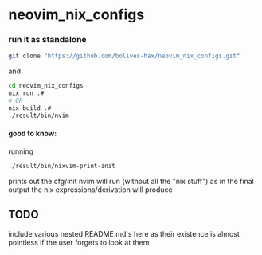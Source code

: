 # neovim_nix_configs

### run it as standalone

```sh
git clone "https://github.com/bolives-hax/neovim_nix_configs.git"
```

and
```sh
cd neovim_nix_configs
nix run .#
# OR
nix build .#
./result/bin/nvim
```

#### good to know:
running
```sh
./result/bin/nixvim-print-init
```
prints out the cfg/init nvim will run (without all the "nix stuff") as in the
final output the nix expressions/derivation will produce

## TODO

include various nested README.md's here as their existence is almost pointless if the user forgets to look at them
